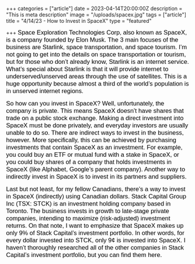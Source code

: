 +++
categories = ["article"]
date = 2023-04-14T20:00:00Z
description = "This is meta description"
image = "/uploads/spacex.jpg"
tags = ["article"]
title = "4/14/23 - How to Invest in SpaceX"
type = "featured"

+++
<span style="color:black"><span style="font-family:Arial; font-size:1.2em;">Space Exploration Technologies Corp, also known as SpaceX, is a company founded by Elon Musk. The 3 main focuses of the business are Starlink, space transportation, and space tourism. I’m not going to get into the details on space transportation or tourism, but for those who don’t already know, Starlink is an internet service. What’s special about Starlink is that it will provide internet to underserved/unserved areas through the use of satellites. This is a huge opportunity because almost a third of the world’s population is in unserved internet regions.</span></span>

<span style="color:black"><span style="font-family:Arial; font-size:1.2em;">So how can you invest in SpaceX? Well, unfortunately, the company is private. This means SpaceX doesn’t have shares that trade on a public stock exchange. Making a direct investment into SpaceX must be done privately, and everyday investors are usually unable to do so. There are indirect ways to invest in the business, however. More specifically, this can be achieved by purchasing investments that contain SpaceX as an investment. For example, you could buy an ETF or mutual fund with a stake in SpaceX, or you could buy shares of a company that holds investments in SpaceX (like Alphabet, Google’s parent company). Another way to indirectly invest in SpaceX is to invest in its partners and suppliers.</span></span>

<span style="color:black"><span style="font-family:Arial; font-size:1.2em;">Last but not least, for my fellow Canadians, there’s a way to invest in SpaceX (indirectly) using Canadian dollars. Stack Capital Group Inc (TSX: STCK) is an investment holding company based in Toronto. The business invests in growth to late-stage private companies, intending to maximize (risk-adjusted) investment returns. On that note, I want to emphasize that SpaceX makes up only 9% of Stack Capital’s investment portfolio. In other words, for every dollar invested into STCK, only 9¢ is invested into SpaceX. I haven’t thoroughly researched all of the other companies in Stack Capital’s investment portfolio, but you can find them here.</span></span>